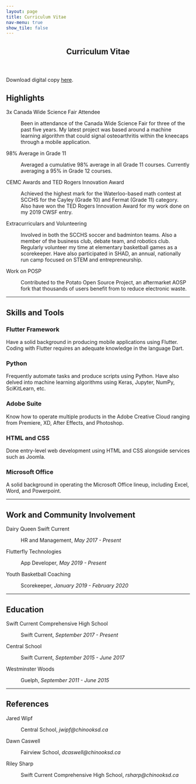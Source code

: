 ```yaml
---
layout: page
title: Curriculum Vitae
nav-menu: true
show_tile: false
---
```


<!-- Global site tag (gtag.js) - Google Analytics -->
<script async src="https://www.googletagmanager.com/gtag/js?id=G-T6HS5GPYV1"></script>
<script>
  window.dataLayer = window.dataLayer || [];
  function gtag(){dataLayer.push(arguments);}
  gtag('js', new Date());

  gtag('config', 'G-T6HS5GPYV1');
</script>

<!-- Main -->
<div id="main" class="alt">

<!-- One -->
<section id="one">
	<div class="inner">
		<header class="major">
			<h1>Curriculum Vitae</h1>
		</header>
<p>Download digital copy <a href="https://github.com/valvze/valvze.github.io/raw/master/Resume%401x.pdf">here</a>.</p>

<!-- Content -->
<h2 id="content">Highlights</h2>
<dl>
<dt>3x Canada Wide Science Fair Attendee</dt>
	<dd>
		<p>Been in attendance of the Canada Wide Science Fair for three of the past five years. My
     latest project was based around a machine learning algorithm that could signal 
     osteoarthritis within the kneecaps through a mobile application.</p>
	</dd>
<dt>98% Average in Grade 11</dt>
	<dd>
		<p>Averaged a cumulative 98% average in all Grade 11 courses. Currently averaging a 95%
     in Grade 12 courses.</p>
	</dd>
<dt>CEMC Awards and TED Rogers Innovation Award</dt>
	<dd>
		<p>Achieved the highest mark for the Waterloo-based math contest at SCCHS for 
     the Cayley (Grade 10) and Fermat (Grade 11) category. Also have won the TED Rogers   
     Innovation Award for my work done on my 2019 CWSF entry.</p>
	</dd>
<dt>Extracurriculars and Volunteering</dt>
	<dd>
		<p>Involved in both the SCCHS soccer and badminton teams. Also a member of
     the business club, debate team, and robotics club. Regularly volunteer my time
     at elementary basketball games as a scorekeeper. Have also participated in SHAD, an  
     annual, nationally run camp focused on STEM and entrepreneurship.</p>
	</dd>
<dt>Work on POSP</dt>
	<dd>
		<p>Contributed to the Potato Open Source Project, an aftermarket AOSP fork that thousands of users benefit from to reduce electronic waste.</p>
	</dd>
</dl>

<hr class="major" />

<h2 id="content">Skills and Tools</h2>
<div class="row">
	<div class="6u 12u$(small)">
		<h3>Flutter Framework</h3>
		<p>Have a solid background in producing mobile applications using Flutter. Coding with Flutter requires an adequate knowledge in the language Dart.</p>
	</div>
	<div class="6u$ 12u$(small)">
		<h3>Python</h3>
		<p>Frequently automate tasks and produce scripts using Python. Have also delved into machine learning algorithms using Keras, Jupyter, NumPy, SciKitLearn, etc.</p>
	</div>
	<!-- Break -->
	<div class="4u 12u$(medium)">
		<h3>Adobe Suite</h3>
		<p>Know how to operate multiple products in the Adobe Creative Cloud ranging from Premiere, XD, After Effects, and Photoshop.</p>
	</div>
	<div class="4u 12u$(medium)">
		<h3>HTML and CSS</h3>
		<p>Done entry-level web development using HTML and CSS alongside services such as Joomla.</p>
	</div>
	<div class="4u$ 12u$(medium)">
		<h3>Microsoft Office</h3>
		<p>A solid background in operating the Microsoft Office lineup, including Excel, Word, and Powerpoint.</p>
	</div>
</div>

<hr class="major" />

<h2 id="content">Work and Community Involvement</h2>
<dl>
<dt>Dairy Queen Swift Current</dt>
	<dd>
		<p>HR and Management, <i>May 2017 - Present</i></p>
	</dd>
<dt>Flutterfly Technologies</dt>
	<dd>
		<p>App Developer, <i>May 2019 - Present</i></p>
	</dd>
<dt>Youth Basketball Coaching</dt>
	<dd>
		<p>Scorekeeper, <i>January 2019 - February 2020</i></p>
	</dd>
</dl>

<hr class="major" />

<h2 id="content">Education</h2>
<dl>
<dt>Swift Current Comprehensive High School</dt>
	<dd>
		<p>Swift Current, <i>September 2017 - Present</i></p>
	</dd>
<dt>Central School</dt>
	<dd>
		<p>Swift Current, <i>September 2015 - June 2017</i></p>
	</dd>
<dt>Westminster Woods</dt>
	<dd>
		<p>Guelph, <i>September 2011 - June 2015</i></p>
	</dd>
</dl>

<hr class="major" />



<h2 id="content">References</h2>
<dl>
<dt>Jared Wipf</dt>
	<dd>
		<p>Central School, <i>jwipf@chinooksd.ca</i></p>
	</dd>
<dt>Dawn Caswell</dt>
	<dd>
		<p>Fairview School, <i>dcaswell@chinooksd.ca</i></p>
	</dd>
<dt>Riley Sharp</dt>
	<dd>
		<p>Swift Current Comprehensive High School, <i>rsharp@chinooksd.ca</i></p>
	</dd>
</dl>

